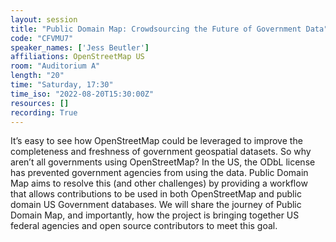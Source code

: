 ```yaml
---
layout: session
title: "Public Domain Map: Crowdsourcing the Future of Government Data"
code: "CFVMU7"
speaker_names: ['Jess Beutler']
affiliations: OpenStreetMap US
room: "Auditorium A"
length: "20"
time: "Saturday, 17:30"
time_iso: "2022-08-20T15:30:00Z"
resources: []
recording: True
---
```


It’s easy to see how OpenStreetMap could be leveraged to improve the completeness and freshness of government geospatial datasets. So why aren’t all governments using OpenStreetMap? In the US, the ODbL license has prevented government agencies from using the data. Public Domain Map aims to resolve this (and other challenges) by providing a workflow that allows contributions to be used in both OpenStreetMap and public domain US Government databases. We will share the journey of Public Domain Map, and importantly, how the project is bringing together US federal agencies and open source contributors to meet this goal.

